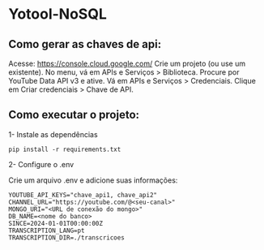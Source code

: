 # Yotool-NoSQL

## Como gerar as chaves de api:

Acesse: https://console.cloud.google.com/
Crie um projeto (ou use um existente).
No menu, vá em APIs e Serviços > Biblioteca.
Procure por YouTube Data API v3 e ative.
Vá em APIs e Serviços > Credenciais.
Clique em Criar credenciais > Chave de API.


## Como executar o projeto: 

1- Instale as dependências

```
pip install -r requirements.txt
```
2- Configure o .env

Crie um arquivo .env e adicione suas informações:

```
YOUTUBE_API_KEYS="chave_api1, chave_api2"
CHANNEL_URL="https://youtube.com/@<seu-canal>"
MONGO_URI="<URL de conexão do mongo>"
DB_NAME=<nome do banco>
SINCE=2024-01-01T00:00:00Z
TRANSCRIPTION_LANG=pt
TRANSCRIPTION_DIR=./transcricoes
```

